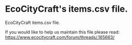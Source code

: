 # EcoCityCraft's items.csv file.
EcoCityCraft items.csv file.

If you would like to help us maintain this file please read: https://www.ecocitycraft.com/forum/threads/.165663/
